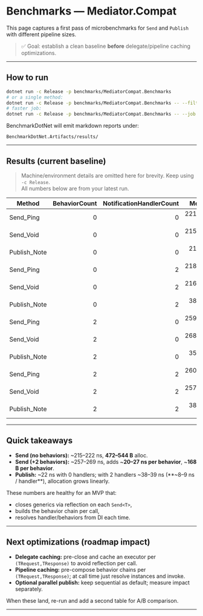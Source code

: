 # Benchmarks — Mediator.Compat

This page captures a first pass of microbenchmarks for `Send` and `Publish` with different pipeline sizes.

> ✅ Goal: establish a clean baseline **before** delegate/pipeline caching optimizations.

---

## How to run

```bash
dotnet run -c Release -p benchmarks/MediatorCompat.Benchmarks
# or a single method:
dotnet run -c Release -p benchmarks/MediatorCompat.Benchmarks -- --filter *Send_Ping*
# faster job:
dotnet run -c Release -p benchmarks/MediatorCompat.Benchmarks -- --job Short --filter *Send_Ping*
```

BenchmarkDotNet will emit markdown reports under:
```
BenchmarkDotNet.Artifacts/results/
```

---

## Results (current baseline)

> Machine/environment details are omitted here for brevity. Keep using `-c Release`.  
> All numbers below are from your latest run.

| Method        | BehaviorCount | NotificationHandlerCount | Mean      | Error    | StdDev   | Gen0   | Allocated |
|---------------|---------------:|--------------------------:|-----------:|---------:|---------:|-------:|----------:|
| Send_Ping     | 0             | 0                        | 221.56 ns | 1.196 ns | 1.118 ns | 0.0648 | 544 B     |
| Send_Void     | 0             | 0                        | 215.33 ns | 1.307 ns | 1.092 ns | 0.0563 | 472 B     |
| Publish_Note  | 0             | 0                        | 21.70 ns  | 0.102 ns | 0.090 ns | 0.0029 | 24 B      |
| Send_Ping     | 0             | 2                        | 218.43 ns | 1.242 ns | 1.162 ns | 0.0648 | 544 B     |
| Send_Void     | 0             | 2                        | 216.15 ns | 1.899 ns | 1.776 ns | 0.0563 | 472 B     |
| Publish_Note  | 0             | 2                        | 38.46 ns  | 0.183 ns | 0.162 ns | 0.0172 | 144 B     |
| Send_Ping     | 2             | 0                        | 259.89 ns | 1.897 ns | 1.775 ns | 0.1049 | 880 B     |
| Send_Void     | 2             | 0                        | 268.46 ns | 1.787 ns | 1.672 ns | 0.0963 | 808 B     |
| Publish_Note  | 2             | 0                        | 35.80 ns  | 0.214 ns | 0.200 ns | 0.0029 | 24 B      |
| Send_Ping     | 2             | 2                        | 260.53 ns | 2.129 ns | 1.992 ns | 0.1049 | 880 B     |
| Send_Void     | 2             | 2                        | 257.23 ns | 1.426 ns | 1.334 ns | 0.0963 | 808 B     |
| Publish_Note  | 2             | 2                        | 38.57 ns  | 0.148 ns | 0.138 ns | 0.0172 | 144 B     |

---

## Quick takeaways

- **Send (no behaviors):** ~215–222 ns, **472–544 B** alloc.
- **Send (+2 behaviors):** ~257–269 ns, adds ~**20–27 ns per behavior**, ~**168 B per behavior**.
- **Publish:** ~22 ns with 0 handlers; with 2 handlers ~38–39 ns (**~8–9 ns / handler**), allocation grows linearly.

These numbers are healthy for an MVP that:
- closes generics via reflection on each `Send<T>`,
- builds the behavior chain per call,
- resolves handler/behaviors from DI each time.

---

## Next optimizations (roadmap impact)

- **Delegate caching:** pre-close and cache an executor per `(TRequest,TResponse)` to avoid reflection per call.
- **Pipeline caching:** pre-compose behavior chains per `(TRequest,TResponse)`; at call time just resolve instances and invoke.
- **Optional parallel publish:** keep sequential as default; measure impact separately.

When these land, re-run and add a second table for A/B comparison.

---
